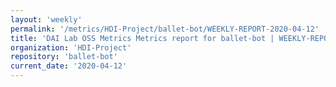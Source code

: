 ```yaml
---
layout: 'weekly'
permalink: '/metrics/HDI-Project/ballet-bot/WEEKLY-REPORT-2020-04-12'
title: 'DAI Lab OSS Metrics Metrics report for ballet-bot | WEEKLY-REPORT-2020-04-12'
organization: 'HDI-Project'
repository: 'ballet-bot'
current_date: '2020-04-12'
---
```

